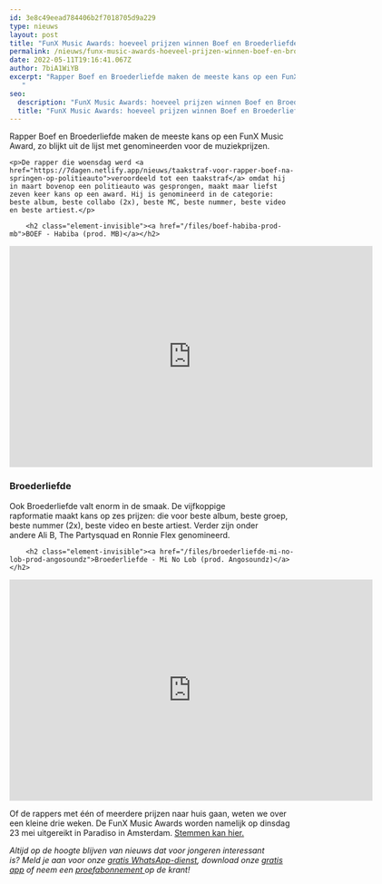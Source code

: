 ```yaml
---
id: 3e8c49eead784406b2f7018705d9a229
type: nieuws
layout: post
title: "FunX Music Awards: hoeveel prijzen winnen Boef en Broederliefde?"
permalink: /nieuws/funx-music-awards-hoeveel-prijzen-winnen-boef-en-broederliefde/
date: 2022-05-11T19:16:41.067Z
author: 7biA1WiYB
excerpt: "Rapper Boef en Broederliefde maken de meeste kans op een FunX Music Award, zo blijkt uit de lijst met genomineerden voor de muziekprijzen.
   "
seo:
  description: "FunX Music Awards: hoeveel prijzen winnen Boef en Broederliefde?"
  title: "FunX Music Awards: hoeveel prijzen winnen Boef en Broederliefde?"
---
```

Rapper Boef en Broederliefde maken de meeste kans op een FunX Music Award, zo blijkt uit de lijst met genomineerden voor de muziekprijzen.
   

    <p>De rapper die woensdag werd <a href="https://7dagen.netlify.app/nieuws/taakstraf-voor-rapper-boef-na-springen-op-politieauto">veroordeeld tot een taakstraf</a> omdat hij in maart bovenop een politieauto was gesprongen, maakt maar liefst zeven keer kans op een award. Hij is genomineerd in de categorie: beste album, beste collabo (2x), beste MC, beste nummer, beste video en beste artiest.</p>
<p><div class="media media-element-container media-default"><div id="file-417014" class="file file-video file-video-youtube">

        <h2 class="element-invisible"><a href="/files/boef-habiba-prod-mb">BOEF - Habiba (prod. MB)</a></h2>
    
  
  <div class="content">
    <div class="media-youtube-video file media-element file-default media-youtube-1">
  <iframe class="media-youtube-player" width="640" height="390" title="BOEF - Habiba (prod. MB)" src="https://www.youtube.com/embed/AshBgnrSvyc?wmode=opaque&controls=" name="BOEF - Habiba (prod. MB)" frameborder="0" allowfullscreen="">Video van BOEF - Habiba (prod. MB)</iframe>
</div>
  </div>

  
</div>
</div>
<h3>Broederliefde</h3>
<p>Ook Broederliefde valt enorm in de smaak. De vijfkoppige rapformatie maakt kans op zes prijzen: die voor beste album, beste groep, beste nummer (2x), beste video en beste artiest. Verder zijn onder andere Ali B, The Partysquad en Ronnie Flex genomineerd.</p>
<p><div class="media media-element-container media-default"><div id="file-417072" class="file file-video file-video-youtube">

        <h2 class="element-invisible"><a href="/files/broederliefde-mi-no-lob-prod-angosoundz">Broederliefde - Mi No Lob (prod. Angosoundz)</a></h2>
    
  
  <div class="content">
    <div class="media-youtube-video file media-element file-default media-youtube-2">
  <iframe class="media-youtube-player" width="640" height="390" title="Broederliefde - Mi No Lob (prod. Angosoundz)" src="https://www.youtube.com/embed/PjOsnE0GIKo?wmode=opaque&controls=" name="Broederliefde - Mi No Lob (prod. Angosoundz)" frameborder="0" allowfullscreen="">Video van Broederliefde - Mi No Lob (prod. Angosoundz)</iframe>
</div>
  </div>

  
</div>
</div>
<p>Of de rappers met één of meerdere prijzen naar huis gaan, weten we over een kleine drie weken. De FunX Music Awards worden namelijk op dinsdag 23 mei uitgereikt in Paradiso in Amsterdam. <a href="http://www.funx.nl/awards">Stemmen kan hier.</a></p>
<p><em>Altijd op de hoogte blijven van nieuws dat voor jongeren interessant is? Meld je aan voor onze <a href="https://7dagen.netlify.app/whatsapp">gratis WhatsApp-dienst</a>, download onze <a href="https://7dagen.netlify.app/app">gratis app</a> of neem een <a href="https://abonneren.sevendays.nl/abonneren/abonnementen/ae/artikel">proefabonnement </a>op de krant!</em></p>  
